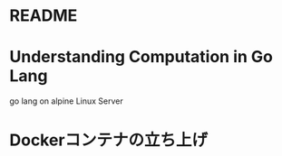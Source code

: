 # README

# Understanding Computation in Go Lang
go lang on alpine Linux Server

# Dockerコンテナの立ち上げ

